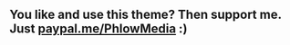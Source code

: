 ## You like and use this theme? Then support me. Just [paypal.me/PhlowMedia](https://www.paypal.me/PhlowMedia) :)

 [7]: http://phlow.github.io/feeling-responsive/
 [8]: http://phlow.github.io/simplicity/
